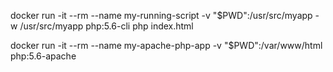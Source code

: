 docker run -it --rm --name my-running-script -v "$PWD":/usr/src/myapp -w /usr/src/myapp php:5.6-cli php index.html

docker run -it --rm --name my-apache-php-app -v "$PWD":/var/www/html php:5.6-apache
